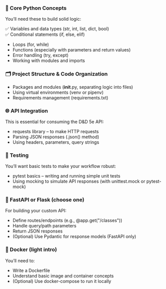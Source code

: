 ### 🧱 Core Python Concepts
You’ll need these to build solid logic:
<div> 
    ✅ Variables and data types (str, int, list, dict, bool) <br>
    ✅ Conditional statements (if, else, elif) <br>
</div>

- Loops (for, while)
- Functions (especially with parameters and return values)
- Error handling (try, except) 
- Working with modules and imports


### 🗂️ Project Structure & Code Organization
- Packages and modules (__init__.py, separating logic into files)
- Using virtual environments (venv or pipenv)
- Requirements management (requirements.txt)

### 🌐 API Integration
This is essential for consuming the D&D 5e API:
- requests library – to make HTTP requests
- Parsing JSON responses (.json() method)
- Using headers, parameters, query strings

### 🧪 Testing
You’ll want basic tests to make your workflow robust:
- pytest basics – writing and running simple unit tests
- Using mocking to simulate API responses (with unittest.mock or pytest-mock)

### 🚀 FastAPI or Flask (choose one)
For building your custom API:
- Define routes/endpoints (e.g., @app.get("/classes"))
- Handle query/path parameters
- Return JSON responses
- (Optional) Use Pydantic for response models (FastAPI only)

### 🐳 Docker (light intro)
You’ll need to:
- Write a Dockerfile
- Understand basic image and container concepts
- (Optional) Use docker-compose to run it locally